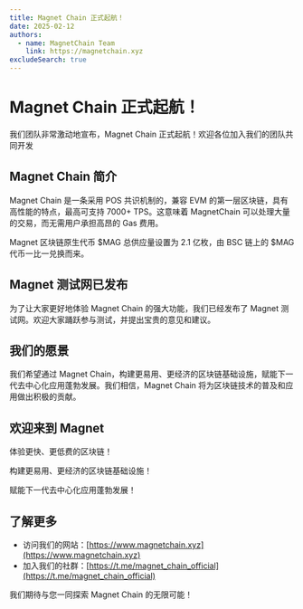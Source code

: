 ```yaml
---
title: Magnet Chain 正式起航！
date: 2025-02-12
authors:
  - name: MagnetChain Team
    link: https://magnetchain.xyz
excludeSearch: true
---
```


# Magnet Chain 正式起航！

我们团队非常激动地宣布，Magnet Chain 正式起航！欢迎各位加入我们的团队共同开发

## Magnet Chain 简介

Magnet Chain 是一条采用 POS 共识机制的，兼容 EVM 的第一层区块链，具有高性能的特点，最高可支持 7000+ TPS。这意味着 MagnetChain 可以处理大量的交易，而无需用户承担高昂的 Gas 费用。

Magnet 区块链原生代币 $MAG 总供应量设置为 2.1 亿枚，由 BSC 链上的 $MAG 代币一比一兑换而来。

## Magnet 测试网已发布

为了让大家更好地体验 Magnet Chain 的强大功能，我们已经发布了 Magnet 测试网。欢迎大家踊跃参与测试，并提出宝贵的意见和建议。

## 我们的愿景

我们希望通过 Magnet Chain，构建更易用、更经济的区块链基础设施，赋能下一代去中心化应用蓬勃发展。我们相信，Magnet Chain 将为区块链技术的普及和应用做出积极的贡献。

## 欢迎来到 Magnet

体验更快、更低费的区块链！

构建更易用、更经济的区块链基础设施！

赋能下一代去中心化应用蓬勃发展！

## 了解更多

*   访问我们的网站：[https://www.magnetchain.xyz](https://www.magnetchain.xyz)
*   加入我们的社群：[https://t.me/magnet_chain_official](https://t.me/magnet_chain_official)

我们期待与您一同探索 Magnet Chain 的无限可能！
